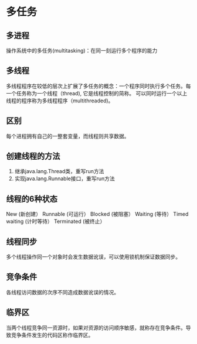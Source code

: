 # 多任务
## 多进程
操作系统中的多任务(multitasking)：在同一刻运行多个程序的能力
## 多线程
多线程程序在较低的层次上扩展了多任务的概念：一个程序同时执行多个任务。每一个任务称为一个线程（thread), 它是线程控制的简称。
可以同时运行一个以上线程的程序称为多线程程序（multithreaded)。
## 区别
每个进程拥有自己的一整套变量，而线程则共享数据。
## 创建线程的方法
1. 继承java.lang.Thread类，重写run方法
2. 实现java.lang.Runnable接口，重写run方法
## 线程的6种状态
New (新创建）
Runnable (可运行）
Blocked (被阻塞）
Waiting (等待）
Timed waiting (计时等待）
Terminated (被终止）
## 线程同步
多个线程操作同一个对象时会发生数据讹误，可以使用锁机制保证数据同步。
## 竞争条件
各线程访问数据的次序不同造成数据讹误的情况。
## 临界区
当两个线程竞争同一资源时，如果对资源的访问顺序敏感，就称存在竞争条件。导致竞争条件发生的代码区称作临界区。